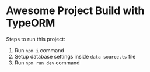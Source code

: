 # Awesome Project Build with TypeORM

Steps to run this project:

1. Run `npm i` command
2. Setup database settings inside `data-source.ts` file
   <!-- 3. Run `npm start` command -->
   <!-- utilizando ts-node-dev para que acualize el servidor cada que se guarde -->
3. Run `npm run dev` command
